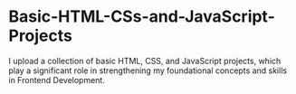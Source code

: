 # Basic-HTML-CSs-and-JavaScript-Projects
I upload a collection of basic HTML, CSS, and JavaScript projects, which play a significant role in strengthening my foundational concepts and skills in Frontend Development.
